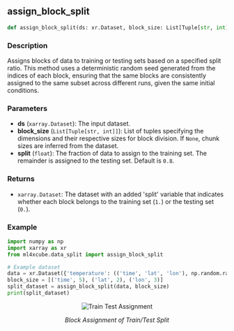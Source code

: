 ## assign_block_split

```python
def assign_block_split(ds: xr.Dataset, block_size: List[Tuple[str, int]] = None, split: float = 0.8) -> xr.Dataset
```

### Description
Assigns blocks of data to training or testing sets based on a specified split ratio. 
This method uses a deterministic random seed generated from the indices of each block, ensuring that the same blocks are consistently assigned to the same subset across different runs, given the same initial conditions.

### Parameters
- **ds** (`xarray.Dataset`): The input dataset.
- **block_size** (`List[Tuple[str, int]]`): List of tuples specifying the dimensions and their respective sizes for block division. If `None`, chunk sizes are inferred from the dataset.
- **split** (`float`): The fraction of data to assign to the training set. The remainder is assigned to the testing set. Default is `0.8`.

### Returns
- `xarray.Dataset`: The dataset with an added 'split' variable that indicates whether each block belongs to the training set (`1.`) or the testing set (`0.`).

### Example

```python
import numpy as np
import xarray as xr
from ml4xcube.data_split import assign_block_split

# Example dataset
data = xr.Dataset({'temperature': (('time', 'lat', 'lon'), np.random.rand(10, 2, 3))})
block_size = [('time', 5), ('lat', 2), ('lon', 3)]
split_dataset = assign_block_split(data, block_size)
print(split_dataset)
```

<p align="center">
<img src="../../../img/train_test_assignment_bs.png" alt="Train Test Assignment">
</p>
<p align = "center"><i>
Block Assignment of Train/Test Split</i>
</p>